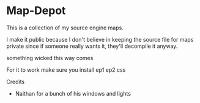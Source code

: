 # Map-Depot

This is a collection of my source engine maps.

I make it public because I don't believe in keeping the source file for maps private since if someone really wants it, they'll decompile it anyway.

something wicked this way comes

For it to work make sure you install ep1 ep2 css 

Credits
- Naithan for a bunch of his windows and lights
